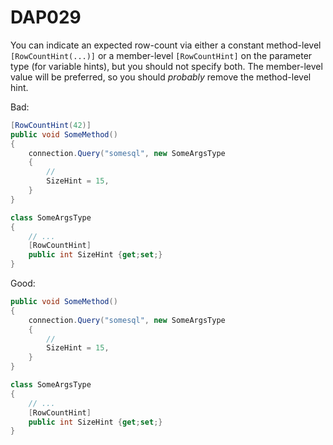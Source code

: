 ﻿# DAP029

You can indicate an expected row-count via either a constant method-level `[RowCountHint(...)]` or a member-level `[RowCountHint]` on the parameter type (for variable hints),
but you should not specify both. The member-level value will be preferred, so you should *probably* remove the method-level hint.

Bad:

``` csharp
[RowCountHint(42)]
public void SomeMethod()
{
    connection.Query("somesql", new SomeArgsType
    {
        //
        SizeHint = 15,
    }
}

class SomeArgsType
{
    // ...
    [RowCountHint]
    public int SizeHint {get;set;}
}
```

Good:

``` csharp
public void SomeMethod()
{
    connection.Query("somesql", new SomeArgsType
    {
        //
        SizeHint = 15,
    }
}

class SomeArgsType
{
    // ...
    [RowCountHint]
    public int SizeHint {get;set;}
}
```